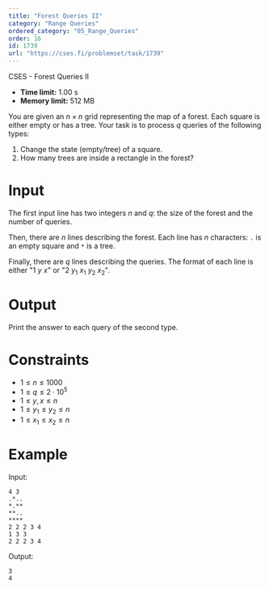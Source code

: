 ```yaml
---
title: "Forest Queries II"
category: "Range Queries"
ordered_category: "05_Range_Queries"
order: 16
id: 1739
url: "https://cses.fi/problemset/task/1739"
---
```


CSES - Forest Queries II

  * **Time limit:** 1.00 s
  * **Memory limit:** 512 MB

You are given an $n \times n$ grid representing the map of a forest. Each
square is either empty or has a tree. Your task is to process $q$ queries of
the following types:

  1. Change the state (empty/tree) of a square.
  2. How many trees are inside a rectangle in the forest?

# Input

The first input line has two integers $n$ and $q$: the size of the forest and
the number of queries.

Then, there are $n$ lines describing the forest. Each line has $n$ characters:
`.` is an empty square and `*` is a tree.

Finally, there are $q$ lines describing the queries. The format of each line
is either "$1$ $y$ $x$" or "2 $y_1$ $x_1$ $y_2$ $x_2$".

# Output

Print the answer to each query of the second type.

# Constraints

  * $1 \le n \le 1000$
  * $1 \le q \le 2 \cdot 10^5$
  * $1 \le y,x \le n$
  * $1 \le y_1 \le y_2 \le n$
  * $1 \le x_1 \le x_2 \le n$

# Example

Input:

    
    
    4 3
    .*..
    *.**
    **..
    ****
    2 2 2 3 4
    1 3 3
    2 2 2 3 4
    

Output:

    
    
    3
    4
    

